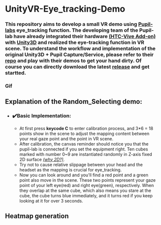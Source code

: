 # UnityVR-Eye_tracking-Demo
### This repository aims to develop a small VR demo using [Pupil-labs](https://pupil-labs.com/) eye_tracking function. The developing team of the Pupil-lab have already integrated their hardware [(HTC-Vive Add-on)](https://docs.pupil-labs.com/vr-ar/htc-vive/) with [Unity3D](https://unity.com/cn) and realized the eye-tracking function in VR scene. To understand the workflow and implementation of the original Unity3D + Pupil Capture/Service, please refer to their [repo](https://github.com/pupil-labs/hmd-eyes/blob/master/docs/Developer.md) and play with their demos to get your hand dirty. Of course you can directly download the latest [release]() and get startted.
### Gif

## Explanation of the Random_Selecting demo:
- ### ✔️Basic Implementation: 
  - At first press **keycode C** to enter calibration process, and 3*6 = 18 points show in the scene to adjust the mapping content between your real gaze point and the point in VR scene.
  - After calibration, the canvas reminder should notice you that the pupil-lab is connected if you set the equipment right. Ten cubes marked with number 0~9 are instantiated randomly in Z-axis fixed 2D surface [*(why 2D?)*]().
  - Try not to cause relative slippage between your head and the headset as the mapping is crucial for eye_tracking. 
  - Now you can look around and you'll find a red point and a green point also move in the scene. These two points represent your gaze point of your left eye(red) and right eye(green), respectively. When they overlap at the same cube, which also means you stare at the cube, the cube turns blue immediately, and it turns red if you keep looking at it for over 3 seconds.
## Heatmap generation

